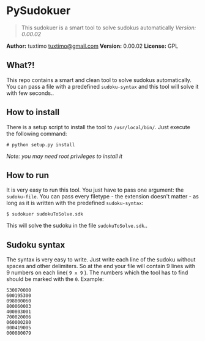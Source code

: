 # PySudokuer
> This sudokuer is a smart tool to solve sudokus automatically
> *Version: 0.00.02*

**Author:** tuxtimo <tuxtimo@gmail.com>
**Version:** 0.00.02
**License:** GPL

## What?!
This repo contains a smart and clean tool to solve sudokus automatically. You can pass a file with a predefined `sudoku-syntax`
and this tool will solve it with few seconds..

## How to install
There is a setup script to install the tool to `/usr/local/bin/`. Just execute the following command:

    # python setup.py install

*Note: you may need root privileges to install it*

## How to run
It is very easy to run this tool. You just have to pass one argument: the `sudoku-file`.
You can pass every filetype - the extension doesn't matter - as long as it is written with the predefined `sudoku-syntax`:

    $ sudokuer sudokuToSolve.sdk

This will solve the sudoku in the file `sudokuToSolve.sdk`..

## Sudoku syntax
The syntax is very easy to write.
Just write each line of the sudoku without spaces and other delimiters.
So at the end your file will contain 9 lines with 9 numbers on each line( `9 x 9` ).
The numbers which the tool has to find should be marked with the `0`.
Example:

    530070000
    600195300
    098000060
    800060003
    400803001
    700020006
    060000280
    000419005
    000080079
